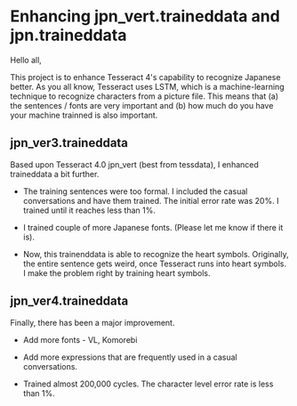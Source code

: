 # Enhancing jpn_vert.traineddata and jpn.traineddata
Hello all,

This project is to enhance Tesseract 4's capability to recognize Japanese better. As you all know, Tesseract uses LSTM, which is a machine-learning technique to recognize characters from a picture file. This means that (a) the sentences / fonts are very important and (b) how much do you have your machine trainned is also important. 

## jpn_ver3.traineddata

Based upon Tesseract 4.0 jpn_vert (best from tessdata), I enhanced traineddata a bit further.

* The training sentences were too formal. I included the casual conversations and have them trained. The initial error rate was 20%. I trained until it reaches less than 1%.

* I trained couple of more Japanese fonts. (Please let me know if there it is).

* Now, this trainenddata is able to recognize the heart symbols. Originally, the entire sentence gets weird, once Tesseract runs into heart symbols. I make the problem right by training heart symbols.


## jpn_ver4.traineddata

Finally, there has been a major improvement.

* Add more fonts - VL, Komorebi

* Add more expressions that are frequently used in a casual conversations.

* Trained almost 200,000 cycles. The character level error rate is less than 1%.
